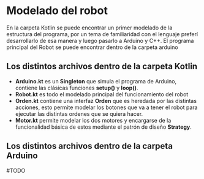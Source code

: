 # Modelado del robot
En la carpeta Kotlin se puede encontrar un primer modelado de la estructura del programa, por un tema de familiaridad con el lenguaje preferí desarrollarlo de esa manera y luego pasarlo a Arduino y C++. El programa principal del Robot se puede encontrar dentro de la carpeta arduino

## Los distintos archivos dentro de la carpeta Kotlin
* **Arduino.kt** es un **Singleton** que simula el programa de Arduino, contiene las clásicas funciones **setup()** y **loop()**.
* **Robot.kt** es todo el modelado principal del funcionamiento del robot
* **Orden.kt** contiene una interfaz **Orden** que es heredada por las distintas acciones, esto permite modelar los botones que va a tener el robot para ejecutar las distintas ordenes que se quiera hacer.
* **Motor.kt** permite modelar los dos motores y encargarse de la funcionalidad básica de estos mediante el patrón de diseño **Strategy**.

## Los distintos archivos dentro de la carpeta Arduino

#TODO